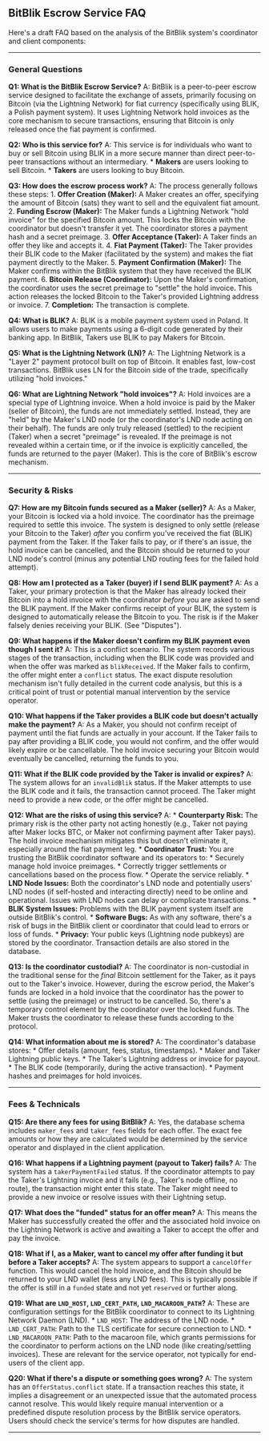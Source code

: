 ## BitBlik Escrow Service FAQ

Here's a draft FAQ based on the analysis of the BitBlik system's coordinator and client components:

---

### General Questions

**Q1: What is the BitBlik Escrow Service?**
A: BitBlik is a peer-to-peer escrow service designed to facilitate the exchange of assets, primarily focusing on Bitcoin (via the Lightning Network) for fiat currency (specifically using BLIK, a Polish payment system). It uses Lightning Network hold invoices as the core mechanism to secure transactions, ensuring that Bitcoin is only released once the fiat payment is confirmed.

**Q2: Who is this service for?**
A: This service is for individuals who want to buy or sell Bitcoin using BLIK in a more secure manner than direct peer-to-peer transactions without an intermediary.
    *   **Makers** are users looking to sell Bitcoin.
    *   **Takers** are users looking to buy Bitcoin.

**Q3: How does the escrow process work?**
A: The process generally follows these steps:
    1.  **Offer Creation (Maker):** A Maker creates an offer, specifying the amount of Bitcoin (sats) they want to sell and the equivalent fiat amount.
    2.  **Funding Escrow (Maker):** The Maker funds a Lightning Network "hold invoice" for the specified Bitcoin amount. This locks the Bitcoin with the coordinator but doesn't transfer it yet. The coordinator stores a payment hash and a secret preimage.
    3.  **Offer Acceptance (Taker):** A Taker finds an offer they like and accepts it.
    4.  **Fiat Payment (Taker):** The Taker provides their BLIK code to the Maker (facilitated by the system) and makes the fiat payment directly to the Maker.
    5.  **Payment Confirmation (Maker):** The Maker confirms within the BitBlik system that they have received the BLIK payment.
    6.  **Bitcoin Release (Coordinator):** Upon the Maker's confirmation, the coordinator uses the secret preimage to "settle" the hold invoice. This action releases the locked Bitcoin to the Taker's provided Lightning address or invoice.
    7.  **Completion:** The transaction is complete.

**Q4: What is BLIK?**
A: BLIK is a mobile payment system used in Poland. It allows users to make payments using a 6-digit code generated by their banking app. In BitBlik, Takers use BLIK to pay Makers for Bitcoin.

**Q5: What is the Lightning Network (LN)?**
A: The Lightning Network is a "Layer 2" payment protocol built on top of Bitcoin. It enables fast, low-cost transactions. BitBlik uses LN for the Bitcoin side of the trade, specifically utilizing "hold invoices."

**Q6: What are Lightning Network "hold invoices"?**
A: Hold invoices are a special type of Lightning invoice. When a hold invoice is paid by the Maker (seller of Bitcoin), the funds are not immediately settled. Instead, they are "held" by the Maker's LND node (or the coordinator's LND node acting on their behalf). The funds are only truly released (settled) to the recipient (Taker) when a secret "preimage" is revealed. If the preimage is not revealed within a certain time, or if the invoice is explicitly cancelled, the funds are returned to the payer (Maker). This is the core of BitBlik's escrow mechanism.

---

### Security & Risks

**Q7: How are my Bitcoin funds secured as a Maker (seller)?**
A: As a Maker, your Bitcoin is locked via a hold invoice. The coordinator has the preimage required to settle this invoice. The system is designed to only settle (release your Bitcoin to the Taker) *after* you confirm you've received the fiat (BLIK) payment from the Taker. If the Taker fails to pay, or if there's an issue, the hold invoice can be cancelled, and the Bitcoin should be returned to your LND node's control (minus any potential LND routing fees for the failed hold attempt).

**Q8: How am I protected as a Taker (buyer) if I send BLIK payment?**
A: As a Taker, your primary protection is that the Maker has already locked their Bitcoin into a hold invoice with the coordinator *before* you are asked to send the BLIK payment. If the Maker confirms receipt of your BLIK, the system is designed to automatically release the Bitcoin to you. The risk is if the Maker falsely denies receiving your BLIK. (See "Disputes").

**Q9: What happens if the Maker doesn't confirm my BLIK payment even though I sent it?**
A: This is a conflict scenario. The system records various stages of the transaction, including when the BLIK code was provided and when the offer was marked as `blikReceived`. If the Maker fails to confirm, the offer might enter a `conflict` status. The exact dispute resolution mechanism isn't fully detailed in the current code analysis, but this is a critical point of trust or potential manual intervention by the service operator.

**Q10: What happens if the Taker provides a BLIK code but doesn't actually make the payment?**
A: As a Maker, you should not confirm receipt of payment until the fiat funds are actually in your account. If the Taker fails to pay after providing a BLIK code, you would not confirm, and the offer would likely expire or be cancellable. The hold invoice securing your Bitcoin would eventually be cancelled, returning the funds to you.

**Q11: What if the BLIK code provided by the Taker is invalid or expires?**
A: The system allows for an `invalidBlik` status. If the Maker attempts to use the BLIK code and it fails, the transaction cannot proceed. The Taker might need to provide a new code, or the offer might be cancelled.

**Q12: What are the risks of using this service?**
A:
    *   **Counterparty Risk:** The primary risk is the other party not acting honestly (e.g., Taker not paying after Maker locks BTC, or Maker not confirming payment after Taker pays). The hold invoice mechanism mitigates this but doesn't eliminate it, especially around the fiat payment leg.
    *   **Coordinator Trust:** You are trusting the BitBlik coordinator software and its operators to:
        *   Securely manage hold invoice preimages.
        *   Correctly trigger settlements or cancellations based on the process flow.
        *   Operate the service reliably.
    *   **LND Node Issues:** Both the coordinator's LND node and potentially users' LND nodes (if self-hosted and interacting directly) need to be online and operational. Issues with LND nodes can delay or complicate transactions.
    *   **BLIK System Issues:** Problems with the BLIK payment system itself are outside BitBlik's control.
    *   **Software Bugs:** As with any software, there's a risk of bugs in the BitBlik client or coordinator that could lead to errors or loss of funds.
    *   **Privacy:** Your public keys (Lightning node pubkeys) are stored by the coordinator. Transaction details are also stored in the database.

**Q13: Is the coordinator custodial?**
A: The coordinator is non-custodial in the traditional sense for the *final* Bitcoin settlement for the Taker, as it pays out to the Taker's invoice. However, during the escrow period, the Maker's funds are locked in a hold invoice that the coordinator has the power to settle (using the preimage) or instruct to be cancelled. So, there's a temporary control element by the coordinator over the locked funds. The Maker trusts the coordinator to release these funds according to the protocol.

**Q14: What information about me is stored?**
A: The coordinator's database stores:
    *   Offer details (amount, fees, status, timestamps).
    *   Maker and Taker Lightning public keys.
    *   The Taker's Lightning address or invoice for payout.
    *   The BLIK code (temporarily, during the active transaction).
    *   Payment hashes and preimages for hold invoices.

---

### Fees & Technicals

**Q15: Are there any fees for using BitBlik?**
A: Yes, the database schema includes `maker_fees` and `taker_fees` fields for each offer. The exact fee amounts or how they are calculated would be determined by the service operator and displayed in the client application.

**Q16: What happens if a Lightning payment (payout to Taker) fails?**
A: The system has a `takerPaymentFailed` status. If the coordinator attempts to pay the Taker's Lightning invoice and it fails (e.g., Taker's node offline, no route), the transaction might enter this state. The Taker might need to provide a new invoice or resolve issues with their Lightning setup.

**Q17: What does the "funded" status for an offer mean?**
A: This means the Maker has successfully created the offer and the associated hold invoice on the Lightning Network is active and awaiting a Taker to accept the offer and pay the invoice.

**Q18: What if I, as a Maker, want to cancel my offer after funding it but before a Taker accepts?**
A: The system appears to support a `cancelOffer` function. This would cancel the hold invoice, and the Bitcoin should be returned to your LND wallet (less any LND fees). This is typically possible if the offer is still in a `funded` state and not yet `reserved` or further along.

**Q19: What are `LND_HOST`, `LND_CERT_PATH`, `LND_MACAROON_PATH`?**
A: These are configuration settings for the BitBlik coordinator to connect to its Lightning Network Daemon (LND).
    *   `LND_HOST`: The address of the LND node.
    *   `LND_CERT_PATH`: Path to the TLS certificate for secure connection to LND.
    *   `LND_MACAROON_PATH`: Path to the macaroon file, which grants permissions for the coordinator to perform actions on the LND node (like creating/settling invoices).
    These are relevant for the service operator, not typically for end-users of the client app.

**Q20: What if there's a dispute or something goes wrong?**
A: The system has an `OfferStatus.conflict` state. If a transaction reaches this state, it implies a disagreement or an unexpected issue that the automated process cannot resolve. This would likely require manual intervention or a predefined dispute resolution process by the BitBlik service operators. Users should check the service's terms for how disputes are handled.

---
